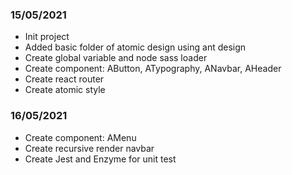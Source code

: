 ### 15/05/2021
- Init project
- Added basic folder of atomic design using ant design
- Create global variable and node sass loader
- Create component: AButton, ATypography, ANavbar, AHeader
- Create react router
- Create atomic style

### 16/05/2021
- Create component: AMenu
- Create recursive render navbar
- Create Jest and Enzyme for unit test